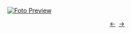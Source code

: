 [![Foto Preview](preview/project-200.avif)](https://DominicNikolai.github.io/project-200)

<div align="center" style="display: flex; justify-content: center;">
  <a  href="https://github.com/DominicNikolai/project-199" target="_blank">&#8592;</a>
  &nbsp;&nbsp;
  <a  href="https://github.com/DominicNikolai/project-200" target="_blank">&#8594;</a>
</div>
